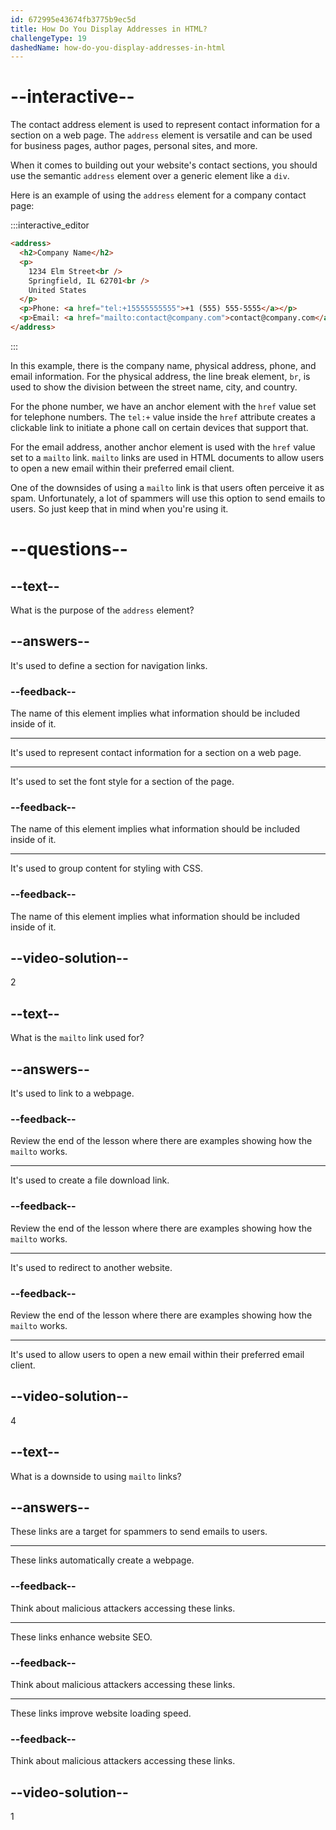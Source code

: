 ```yaml
---
id: 672995e43674fb3775b9ec5d
title: How Do You Display Addresses in HTML?
challengeType: 19
dashedName: how-do-you-display-addresses-in-html
---
```


# --interactive--

The contact address element is used to represent contact information for a section on a web page. The `address` element is versatile and can be used for business pages, author pages, personal sites, and more.

When it comes to building out your website's contact sections, you should use the semantic `address` element over a generic element like a `div`.

Here is an example of using the `address` element for a company contact page:

:::interactive_editor

```html
<address>
  <h2>Company Name</h2>
  <p>
    1234 Elm Street<br />
    Springfield, IL 62701<br />
    United States
  </p>
  <p>Phone: <a href="tel:+15555555555">+1 (555) 555-5555</a></p>
  <p>Email: <a href="mailto:contact@company.com">contact@company.com</a></p>
</address>
```

:::

In this example, there is the company name, physical address, phone, and email information. For the physical address, the line break element, `br`, is used to show the division between the street name, city, and country.

For the phone number, we have an anchor element with the `href` value set for telephone numbers. The `tel:+` value inside the `href` attribute creates a clickable link to initiate a phone call on certain devices that support that.

For the email address, another anchor element is used with the `href` value set to a `mailto` link. `mailto` links are used in HTML documents to allow users to open a new email within their preferred email client.

One of the downsides of using a `mailto` link is that users often perceive it as spam. Unfortunately, a lot of spammers will use this option to send emails to users. So just keep that in mind when you're using it.

# --questions--

## --text--

What is the purpose of the `address` element?

## --answers--

It's used to define a section for navigation links.

### --feedback--

The name of this element implies what information should be included inside of it.

---

It's used to represent contact information for a section on a web page.

---

It's used to set the font style for a section of the page.

### --feedback--

The name of this element implies what information should be included inside of it.

---

It's used to group content for styling with CSS.

### --feedback--

The name of this element implies what information should be included inside of it.

## --video-solution--

2

## --text--

What is the `mailto` link used for?

## --answers--

It's used to link to a webpage.

### --feedback--

Review the end of the lesson where there are examples showing how the `mailto` works.

---

It's used to create a file download link.

### --feedback--

Review the end of the lesson where there are examples showing how the `mailto` works.

---

It's used to redirect to another website.

### --feedback--

Review the end of the lesson where there are examples showing how the `mailto` works.

---

It's used to allow users to open a new email within their preferred email client.

## --video-solution--

4

## --text--

What is a downside to using `mailto` links?

## --answers--

These links are a target for spammers to send emails to users.

---

These links automatically create a webpage.

### --feedback--

Think about malicious attackers accessing these links.

---

These links enhance website SEO.

### --feedback--

Think about malicious attackers accessing these links.

---

These links improve website loading speed.

### --feedback--

Think about malicious attackers accessing these links.

## --video-solution--

1

